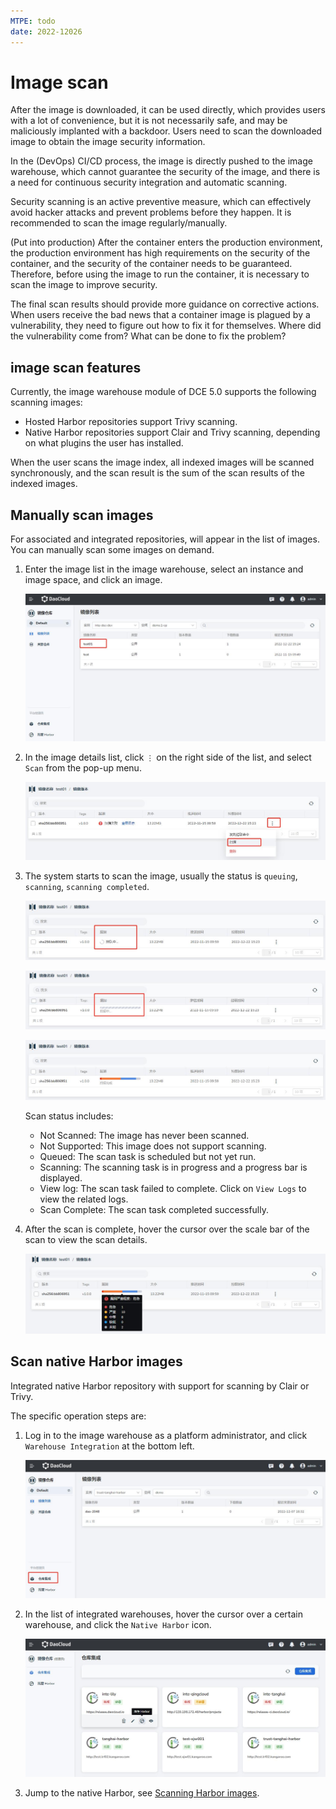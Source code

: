 ```yaml
---
MTPE: todo
date: 2022-12026
---
```


# Image scan

After the image is downloaded, it can be used directly, which provides users with a lot of convenience, but it is not necessarily safe, and may be maliciously implanted with a backdoor. Users need to scan the downloaded image to obtain the image security information.

In the (DevOps) CI/CD process, the image is directly pushed to the image warehouse, which cannot guarantee the security of the image, and there is a need for continuous security integration and automatic scanning.

Security scanning is an active preventive measure, which can effectively avoid hacker attacks and prevent problems before they happen. It is recommended to scan the image regularly/manually.

(Put into production) After the container enters the production environment, the production environment has high requirements on the security of the container, and the security of the container needs to be guaranteed. Therefore, before using the image to run the container, it is necessary to scan the image to improve security.

The final scan results should provide more guidance on corrective actions. When users receive the bad news that a container image is plagued by a vulnerability, they need to figure out how to fix it for themselves. Where did the vulnerability come from? What can be done to fix the problem?

## image scan features

Currently, the image warehouse module of DCE 5.0 supports the following scanning  images:

- Hosted Harbor repositories support Trivy scanning.
- Native Harbor repositories support Clair and Trivy scanning, depending on what plugins the user has installed.

When the user scans the image index, all indexed images will be scanned synchronously, and the scan result is the sum of the scan results of the indexed  images.

## Manually scan images

For associated and integrated repositories, will appear in the list of images. You can manually scan some  images on demand.

1. Enter the image list in the image warehouse, select an instance and image space, and click an image.

    ![image List](./images/scan01.jpg)

2. In the image details list, click `⋮` on the right side of the list, and select `Scan` from the pop-up menu.

    ![Scan](./images/scan02.jpg)

3. The system starts to scan the image, usually the status is `queuing`, `scanning`, `scanning completed`.

    ![Queuing](./images/scan03.jpg)

    ![Scanning](./images/scan04.jpg)

    ![Scan complete](./images/scan05.jpg)

    Scan status includes:

    - Not Scanned: The image has never been scanned.
    - Not Supported: This image does not support scanning.
    - Queued: The scan task is scheduled but not yet run.
    - Scanning: The scanning task is in progress and a progress bar is displayed.
    - View log: The scan task failed to complete. Click on `View Logs` to view the related logs.
    - Scan Complete: The scan task completed successfully.

4. After the scan is complete, hover the cursor over the scale bar of the scan to view the scan details.

    ![Scan complete](./images/scan06.jpg)

## Scan native Harbor images

Integrated native Harbor repository with support for scanning by Clair or Trivy.

The specific operation steps are:

1. Log in to the image warehouse as a platform administrator, and click `Warehouse Integration` at the bottom left.

    ![Warehouse Integration](./images/harbor01.jpg)

2. In the list of integrated warehouses, hover the cursor over a certain warehouse, and click the `Native Harbor` icon.

    ![Warehouse Integration](./images/harbor02.jpg)

3. Jump to the native Harbor, see [Scanning Harbor images](https://goharbor.io/docs/2.1.0/administration/vulnerability-scanning/scan-individual-artifact/).

